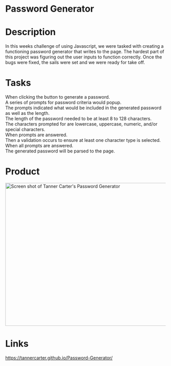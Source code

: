 # Password Generator

# Description

In this weeks challenge of using Javascript, we were tasked with creating a functioning password generator that writes to the page. The hardest part of this project was figuring out the user inputs to function correctly. Once the bugs were fixed, the sails were set and we were ready for take off.

# Tasks

When clicking the button to generate a password. <br>
A series of prompts for password criteria would popup. <br>
The prompts indicated what would be included in the generated password as well as the length. <br>
The length of the password needed to be at least 8 to 128 characters. <br>
The characters prompted for are lowercase, uppercase, numeric, and/or special characters. <br>
When prompts are answered. <br>
Then a validation occurs to ensure at least one character type is selected. <br>
When all prompts are answered. <br>
The generated password will be parsed to the page.

# Product

<img src="https://user-images.githubusercontent.com/80929740/117531382-160ff880-af97-11eb-965f-8fff518f2739.png" width="600" height="450" alt="Screen shot of Tanner Carter's Password Generator"/>

# Links

https://tannercarter.github.io/Password-Generator/
